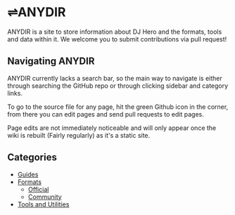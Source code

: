 #  ⇌ANYDIR

ANYDIR is a site to store information about DJ Hero and the formats, tools and data within it. We welcome you to submit contributions via pull request!

## Navigating ANYDIR

ANYDIR currently lacks a search bar, so the main way to navigate is either through searching the GitHub repo or through clicking sidebar and category links.

To go to the source file for any page, hit the green Github icon in the corner, from there you can edit pages and send pull requests to edit pages.

Page edits are not immediately noticeable and will only appear once the wiki is rebuilt (Fairly regularly) as it's a static site.

## Categories

* [Guides](?a=guides/index)
* [Formats](?a=formats/index)
    * [Official](?a=formats/official/index)
    * [Community](?a=formats/community/index)
* [Tools and Utilities](?a=tools/index)